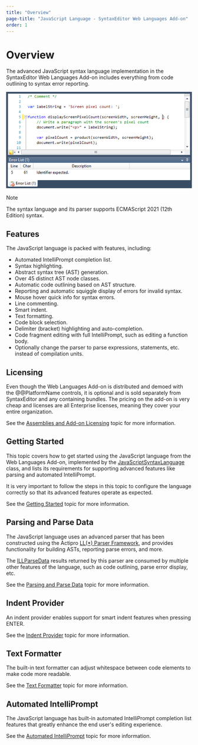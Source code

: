 ```yaml
---
title: "Overview"
page-title: "JavaScript Language - SyntaxEditor Web Languages Add-on"
order: 1
---
```

# Overview

The advanced JavaScript syntax language implementation in the SyntaxEditor Web Languages Add-on includes everything from code outlining to syntax error reporting.

![Screenshot](../../images/web-addon-javascript.png)

> [!NOTE]
> The syntax language and its parser supports ECMAScript 2021 (12th Edition) syntax.

## Features

The JavaScript language is packed with features, including:

- Automated IntelliPrompt completion list.
- Syntax highlighting.
- Abstract syntax tree (AST) generation.
- Over 45 distinct AST node classes.
- Automatic code outlining based on AST structure.
- Reporting and automatic squiggle display of errors for invalid syntax.
- Mouse hover quick info for syntax errors.
- Line commenting.
- Smart indent.
- Text formatting.
- Code block selection.
- Delimiter (bracket) highlighting and auto-completion.
- Code fragment editing with full IntelliPrompt, such as editing a function body.
- Optionally change the parser to parse expressions, statements, etc. instead of compilation units.

## Licensing

Even though the Web Languages Add-on is distributed and demoed with the @@PlatformName controls, it is optional and is sold separately from SyntaxEditor and any containing bundles.  The pricing on the add-on is very cheap and licenses are all Enterprise licenses, meaning they cover your entire organization.

See the [Assemblies and Add-on Licensing](../../assemblies.md) topic for more information.

## Getting Started

This topic covers how to get started using the JavaScript language from the Web Languages Add-on, implemented by the [JavaScriptSyntaxLanguage](xref:ActiproSoftware.Text.Languages.JavaScript.Implementation.JavaScriptSyntaxLanguage) class, and lists its requirements for supporting advanced features like parsing and automated IntelliPrompt.

It is very important to follow the steps in this topic to configure the language correctly so that its advanced features operate as expected.

See the [Getting Started](getting-started.md) topic for more information.

## Parsing and Parse Data

The JavaScript language uses an advanced parser that has been constructed using the Actipro [LL(*) Parser Framework](../../ll-parser-framework/index.md), and provides functionality for building ASTs, reporting parse errors, and more.

The [ILLParseData](xref:ActiproSoftware.Text.Parsing.LLParser.ILLParseData) results returned by this parser are consumed by multiple other features of the language, such as code outlining, parse error display, etc.

See the [Parsing and Parse Data](parsing.md) topic for more information.

## Indent Provider

An indent provider enables support for smart indent features when pressing ENTER.

See the [Indent Provider](indent-provider.md) topic for more information.

## Text Formatter

The built-in text formatter can adjust whitespace between code elements to make code more readable.

See the [Text Formatter](text-formatter.md) topic for more information.

## Automated IntelliPrompt

The JavaScript language has built-in automated IntelliPrompt completion list features that greatly enhance the end user's editing experience.

See the [Automated IntelliPrompt](intelliprompt.md) topic for more information.
